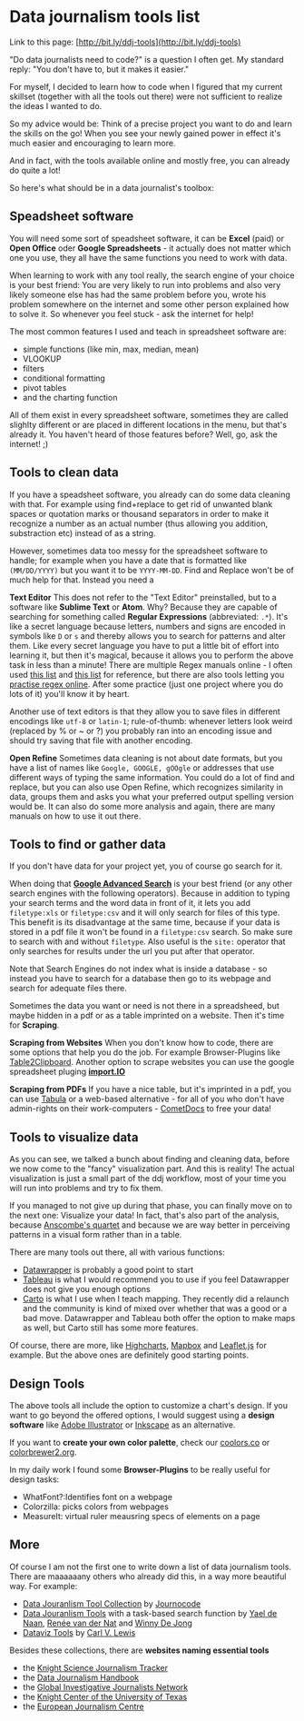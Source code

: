 # Data journalism tools list

Link to this page: [http://bit.ly/ddj-tools](http://bit.ly/ddj-tools)

"Do data journalists need to code?" is a question I often get. My standard reply: "You don't have to, but it makes it easier." 

For myself, I decided to learn how to code when I figured that my current skillset (together with all the tools out there) were not sufficient to realize the ideas I wanted to do. 

So my advice would be: Think of a precise project you want to do and learn the skills on the go! When you see your newly gained power in effect it's much easier and encouraging to learn more.

And in fact, with the tools available online and mostly free, you can already do quite a lot!

So here's what should be in a data journalist's toolbox:

## Speadsheet software
You will need some sort of speadsheet software, it can be **Excel** (paid) or **Open Office** oder **Google Spreadsheets** - it actually does not matter which one you use, they all have the same functions you need to work with data.

When learning to work with any tool really, the search engine of your choice is your best friend: You are very likely to run into problems and also very likely someone else has had the same problem before you, wrote his problem somewhere on the internet and some other person explained how to solve it. So whenever you feel stuck - ask the internet for help!

The most common features I used and teach in spreadsheet software are:
- simple functions (like min, max, median, mean)
- VLOOKUP
- filters
- conditional formatting
- pivot tables
- and the charting function

All of them exist in every spreadsheet software, sometimes they are called slighlty different or are placed in different locations in the menu, but that's already it. You haven't heard of those features before? Well, go, ask the internet! ;)

## Tools to clean data
If you have a speadsheet software, you already can do some data cleaning with that. For example using find+replace to get rid of unwanted blank spaces or quotation marks or thousand separators in order to make it recognize a number as an actual number (thus allowing you addition, substraction etc) instead of as a string.

However, sometimes data too messy for the spreadsheet software to handle; for example when you have a date that is formatted like `(MM/DD/YYYY)` but you want it to be `YYYY-MM-DD`. Find and Replace won't be of much help for that. Instead you need a 

**Text Editor**
This does not refer to the "Text Editor" preinstalled, but to a software like **Sublime Text** or **Atom**. Why? Because they are capable of searching for something called **Regular Expressions** (abbreviated: `.*`). It's like a secret language because letters, numbers and signs are encoded in symbols like `D` or `s` and thereby allows you to search for patterns and alter them. Like every secret language you have to put a little bit of effort into learning it, but then it's magical, because it allows you to perform the above task in less than a minute! There are multiple Regex manuals online - I often used [this list](http://www.rexegg.com/regex-quickstart.html) and [this list](http://www.petefreitag.com/cheatsheets/regex/) for reference, but there are also tools letting you [practise regex online](https://regexr.com/). After some practice (just one project where you do lots of it) you'll know it by heart.

Another use of text editors is that they allow you to save files in different encodings like `utf-8` or `latin-1`; rule-of-thumb: whenever letters look weird (replaced by % or ~ or ?) you probably ran into an encoding issue and should try saving that file with another encoding.

**Open Refine**
Sometimes data cleaning is not about date formats, but you have a list of names like `Google, GOOGLE, gOOgle` or addresses that use different ways of typing the same information. You could do a lot of find and replace, but you can also use Open Refine, which recognizes similarity in data, groups them and asks you what your preferred output spelling version would be. It can also do some more analysis and again, there are many manuals on how to use it out there.

## Tools to find or gather data
If you don't have data for your project yet, you of course go search for it. 

When doing that [**Google Advanced Search**](https://www.google.com/advanced_search) is your best friend (or any other search engines with the following operators). Because in addition to typing your search terms and the word data in front of it, it lets you add `filetype:xls` or `filetype:csv` and it will only search for files of this type. This benefit is its disadvantage at the same time, because if your data is stored in a pdf file it won't be found in a `filetype:csv` search. So make sure to search with and without `filetype`. Also useful is the `site:` operator that only searches for results under the url you put after that operator.

Note that Search Engines do not index what is inside a database - so instead you have to search for a database then go to its webpage and search for adequate files there.

Sometimes the data you want or need is not there in a spreadsheed, but maybe hidden in a pdf or as a table imprinted on a website. Then it's time for **Scraping**. 

**Scraping from Websites**
When you don't know how to code, there are some options that help you do the job. For example Browser-Plugins like [Table2Clipboard](https://addons.mozilla.org/en-US/firefox/addon/dafizilla-table2clipboard/). Another option to scrape websites you can use the google spreadsheet pluging [**import.IO**](https://www.import.io/post/updated-bulk-extract-data-using-google-sheets/)

**Scraping from PDFs**
If you have a nice table, but it's imprinted in a pdf, you can use [Tabula](http://tabula.technology/) or a web-based alternative - for all of you who don't have admin-rights on their work-computers - [CometDocs](https://www.cometdocs.com/) to free your data! 

## Tools to visualize data

As you can see, we talked a bunch about finding and cleaning data, before we now come to the "fancy" visualization part. And this is reality! The actual visualization is just a small part of the ddj workflow, most of your time you will run into problems and try to fix them. 

If you managed to not give up during that phase, you can finally move on to the next one: Visualize your data! In fact, that's also part of the analysis, because [Anscombe's quartet](https://en.wikipedia.org/wiki/Anscombe%27s_quartet) and because we are way better in perceiving patterns in a visual form rather than in a table. 

There are many tools out there, all with various functions:

- [Datawrapper](https://www.datawrapper.de/) is probably a good point to start
- [Tableau](https://www.tableau.com/) is what I would recommend you to use if you feel Datawrapper does not give you enough options
- [Carto](https://carto.com/) is what I use when I teach mapping. They recently did a relaunch and the community is kind of mixed over whether that was a good or a bad move. Datawrapper and Tableau both offer the option to make maps as well, but Carto still has some more features. 

Of course, there are more, like [Highcharts](https://www.highcharts.com/), [Mapbox](https://www.mapbox.com/) and [Leaflet.js](http://leafletjs.com/) for example. But the above ones are definitely good starting points.

## Design Tools
The above tools all include the option to customize a chart's design. If you want to go beyond the offered options, I would suggest using a **design software** like [Adobe Illustrator]() or [Inkscape]() as an alternative.

If you want to **create your own color palette**, check our [coolors.co](coolors.co) or [colorbrewer2.org](colorbrewer2.org).

In my daily work I found some **Browser-Plugins** to be really useful for design tasks:
- WhatFont?:Identifies font on a webpage
- Colorzilla: picks colors from webpages
- MeasureIt: virtual ruler meausring specs of elements on a page

## More

Of course I am not the first one to write down a list of data journalism tools. There are maaaaaany others who already did this, in a way more beautiful way. For example:

- [Data Jouranlism Tool Collection](http://journocode.com/data-journalism-tools/) by [Journocode](https://twitter.com)
- [Data Jouranlism Tools](https://datajournalism.tools) with a task-based search function by [Yael de Naan](https://twitter.com/yaeldehaan), [Renée van der Nat](https://twitter.com/mechanicalangel) and [Winny De Jong](https://twitter.com/winnydejong) 
- [Dataviz Tools](http://dataviz.tools/) by [Carl V. Lewis](https://twitter.com/carlvlewis)

Besides these collections, there are **websites naming essential tools**
- the [Knight Science Journalism Tracker](https://ksj.mit.edu/data-journalism-tools/) 
- the [Data Journalism Handbook](http://datajournalismhandbook.org/1.0/en/delivering_data_7.html) 
- the [Global Investigative Journalists Network](https://gijn.org/2016/04/25/a-data-journalism-experts-personal-toolkit/)
- the [Knight Center of the University of Texas](https://knightcenter.utexas.edu/blog/00-14184-6-more-digital-tools-your-data-journalism-kit)
- the [European Journalism Centre](http://datadrivenjournalism.net/resources)  

